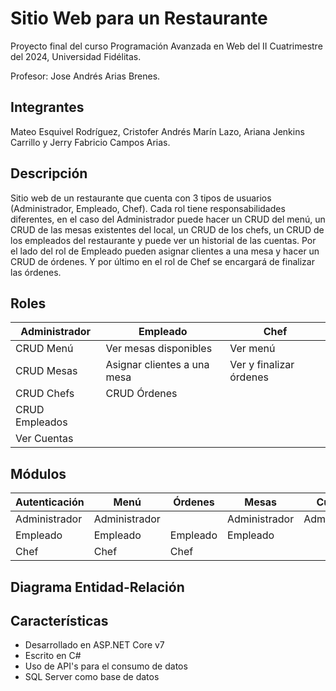 # Sitio Web para un Restaurante

Proyecto final del curso Programación Avanzada en Web del II Cuatrimestre del 2024, Universidad Fidélitas. 

Profesor: Jose Andrés Arias Brenes.

## Integrantes

Mateo Esquivel Rodríguez, Cristofer Andrés Marín Lazo, Ariana Jenkins Carrillo y Jerry Fabricio Campos Arias.

## Descripción

Sitio web de un restaurante que cuenta con 3 tipos de usuarios (Administrador, Empleado, Chef). Cada rol tiene responsabilidades diferentes, en el caso del Administrador puede hacer un CRUD del menú, un CRUD de las mesas existentes del local, un CRUD de los chefs, un CRUD de los empleados del restaurante y puede ver un historial de las cuentas. Por el lado del rol de Empleado pueden asignar clientes a una mesa y hacer un CRUD de órdenes. Y por último en el rol de Chef se encargará de finalizar las órdenes.

## Roles

| Administrador   | Empleado                        | Chef                    
|--------------   |--------------                   |--------------           
| CRUD Menú       | Ver mesas disponibles           | Ver menú                
| CRUD Mesas      | Asignar clientes a una mesa     | Ver y finalizar órdenes
| CRUD Chefs      | CRUD Órdenes       
| CRUD Empleados  |
| Ver Cuentas     |

## Módulos

| Autenticación    | Menú             | Órdenes      | Mesas        | Cuentas      | Usuarios
|--------------    |--------------    |--------------|--------------|--------------|--------------
| Administrador    | Administrador    |              | Administrador|Administrador |Administrador
| Empleado         |  Empleado        |  Empleado    | Empleado     |              |   
| Chef             |  Chef            |  Chef        |              |              |  

## Diagrama Entidad-Relación


## Características
- Desarrollado en ASP.NET Core v7
- Escrito en C#
- Uso de API's para el consumo de datos
- SQL Server como base de datos
